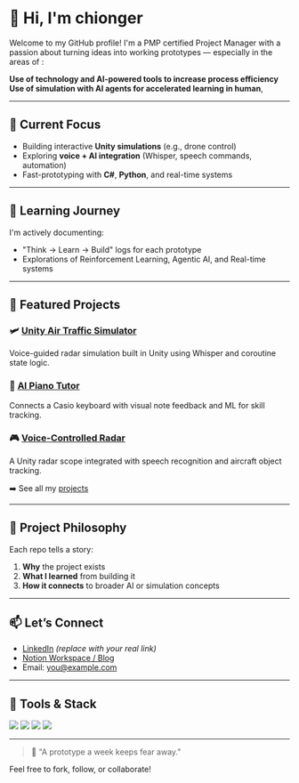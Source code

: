 # 👋 Hi, I'm chionger

Welcome to my GitHub profile! I'm a PMP certified Project Manager with a passion about turning ideas into working prototypes — especially in the areas of :

**Use of technology and AI-powered tools to increase process efficiency**
**Use of simulation with AI agents for accelerated learning in human**,

---

## 🚀 Current Focus
- Building interactive **Unity simulations** (e.g., drone control)
- Exploring **voice + AI integration** (Whisper, speech commands, automation)
- Fast-prototyping with **C#**, **Python**, and real-time systems

---

## 📘 Learning Journey
I'm actively documenting:
- "Think → Learn → Build" logs for each prototype
- Explorations of Reinforcement Learning, Agentic AI, and Real-time systems

---

## 📌 Featured Projects

### 🛩️ [Unity Air Traffic Simulator](https://github.com/chionger/unity-air-traffic-sim)
Voice-guided radar simulation built in Unity using Whisper and coroutine state logic.

### 🎹 [AI Piano Tutor](https://github.com/chionger/ai-piano-tutor)
Connects a Casio keyboard with visual note feedback and ML for skill tracking.

### 🎮 [Voice-Controlled Radar](https://github.com/chionger/voice-radar-demo)
A Unity radar scope integrated with speech recognition and aircraft object tracking.

➡️ See all my [projects](https://github.com/chionger?tab=repositories)

---

## 🧠 Project Philosophy
Each repo tells a story:
1. **Why** the project exists
2. **What I learned** from building it
3. **How it connects** to broader AI or simulation concepts

---

## 📫 Let’s Connect
- [LinkedIn](https://www.linkedin.com/in/yourname) *(replace with your real link)*
- [Notion Workspace / Blog](https://your-notion-link.com)
- Email: you@example.com

---

## 🔧 Tools & Stack
![](https://img.shields.io/badge/Unity-2022-blue)
![](https://img.shields.io/badge/C%23-Developer-green)
![](https://img.shields.io/badge/Notion-KnowledgeBase-lightgrey)
![](https://img.shields.io/badge/GitHub-Pages-site-blue)

---

> 🧠 "A prototype a week keeps fear away."

Feel free to fork, follow, or collaborate!
